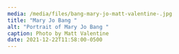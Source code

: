 ```yaml
---
media: /media/files/bang-mary-jo-matt-valentine-.jpg
title: "Mary Jo Bang "
alt: "Portrait of Mary Jo Bang "
caption: Photo by Matt Valentine
date: 2021-12-22T11:58:00-0500
---
```

